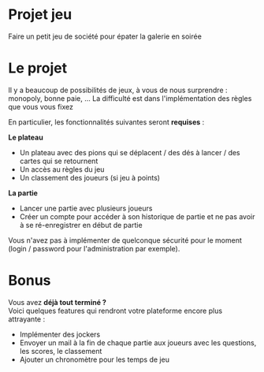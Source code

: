 # Projet jeu

Faire un petit jeu de société pour épater la galerie en soirée 

# Le projet
Il y a beaucoup de possibilités de jeux, à vous de nous surprendre : monopoly, bonne paie, ... La difficulté est dans l'implémentation des règles que vous vous fixez

En particulier, les fonctionnalités suivantes seront **requises** :

**Le plateau**
* Un plateau avec des pions qui se déplacent / des dés à lancer / des cartes qui se retournent
* Un accès au règles du jeu
* Un classement des joueurs (si jeu à points)

**La partie**
* Lancer une partie avec plusieurs joueurs 
* Créer un compte pour accéder à son historique de partie et ne pas avoir à se ré-enregistrer en début de partie

Vous n'avez pas à implémenter de quelconque sécurité pour le moment (login / password pour l'administration par exemple).

# Bonus
Vous avez **déjà tout terminé ?**  
Voici quelques features qui rendront votre plateforme encore plus attrayante :
* Implémenter des jockers 
* Envoyer un mail à la fin de chaque partie aux joueurs avec les questions, les scores, le classement
* Ajouter un chronomètre pour les temps de jeu
